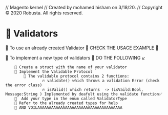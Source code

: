 //  Magento kernel
//  Created by mohamed hisham on 3/18/20.
//  Copyright © 2020 Robusta. All rights reserved.
# 💎  Validators 

🍿 To use an already created Validator 🍿 CHECK THE USAGE EXAMPLE 🔼

🍿 To implement  a new type of validators  🍿 DO THE FOLLOWING ↙️
        
        🚀 Create a struct with the name of your validator
        🚀 Implement the Validable Protocol 
            🧨 The validable protocol contains 2 functions:
                    🔥 validate() which throws a validation Error (check the error class)
                    🔥 isValid() which returns  -> (isVaild:Bool, Message:String ) Implemented by deafult using the validate function✅
        🚀  Add your type in the enum called ValidatorType
        🚀 Refer to the already created types for help
        🚀 AND VOILAAAAAAAAAAAAAAAAAAAAAAAAAAAAAAAAAAAAA

